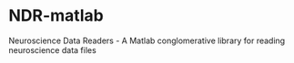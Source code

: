 # NDR-matlab
Neuroscience Data Readers - A Matlab conglomerative library for reading neuroscience data files
